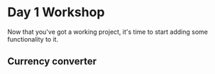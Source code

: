 # Day 1 Workshop

Now that you've got a working project, it's time to start adding some functionality to it.


## Currency converter
